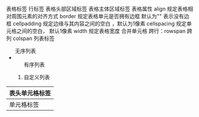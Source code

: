 <table>表格标签
<tr>行标签  
<td>单元格标签
<thead>表格头部区域标签
<th>表头单元格标签
<tbody>表格主体区域标签
表格属性 align 规定表格相对周围元素的对齐方式
border   规定表格单元是否拥有边框 默认为"" 表示没有边框
cellpadding 规定边缘与其内容之间的空白 ，默认为1像素
cellspacing 规定单元格之间的空白， 默认1像素
width  规定表格宽度
合并单元格 跨行：rowspan 跨列 colspan
列表标签 
<ul> 无序列表 <li>
<ol> 有序列表 <li>
<dl> 自定义列表 <dt> <dd>
    